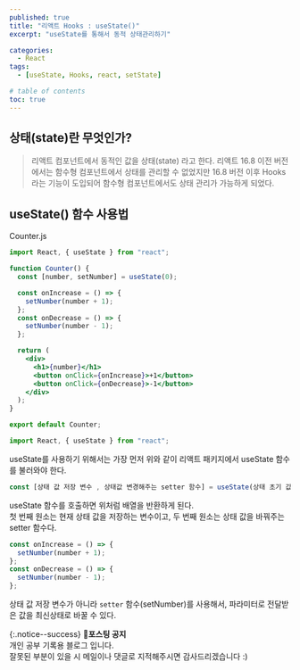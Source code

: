 ```yaml
---
published: true
title: "리액트 Hooks : useState()"
excerpt: "useState를 통해서 동적 상태관리하기"

categories:
  - React
tags:
  - [useState, Hooks, react, setState]

# table of contents
toc: true
---
```


## 상태(state)란 무엇인가?

> 리액트 컴포넌트에서 동적인 값을 상태(state) 라고 한다. 리액트 16.8 이전 버전에서는 함수형 컴포넌트에서 상태를 관리할 수 없었지만 16.8 버전 이후 Hooks 라는 기능이 도입되어 함수형 컴포넌트에서도 상태 관리가 가능하게 되었다.

## useState() 함수 사용법

Counter.js

```jsx
import React, { useState } from "react";

function Counter() {
  const [number, setNumber] = useState(0);

  const onIncrease = () => {
    setNumber(number + 1);
  };
  const onDecrease = () => {
    setNumber(number - 1);
  };

  return (
    <div>
      <h1>{number}</h1>
      <button onClick={onIncrease}>+1</button>
      <button onClick={onDecrease}>-1</button>
    </div>
  );
}

export default Counter;
```

```jsx
import React, { useState } from "react";
```

useState를 사용하기 위해서는 가장 먼저 위와 같이 리액트 패키지에서 useState 함수를 불러와야 한다.

```jsx
const [상태 값 저장 변수 , 상태값 변경해주는 setter 함수] = useState(상태 초기 값);
```

useState 함수를 호출하면 위처럼 배열을 반환하게 된다.  
첫 번째 원소는 현재 상태 값을 저장하는 변수이고, 두 번째 원소는 상태 값을 바꿔주는 setter 함수다.

```jsx
const onIncrease = () => {
  setNumber(number + 1);
};
const onDecrease = () => {
  setNumber(number - 1);
};
```

상태 값 저장 변수가 아니라 `setter` 함수(setNumber)를 사용해서, 파라미터로 전달받은 값을 최신상태로 바꿀 수 있다.

{:.notice--success}
🔔**포스팅 공지**  
개인 공부 기록용 블로그 입니다.  
잘못된 부분이 있을 시 메일이나 댓글로 지적해주시면 감사드리겠습니다 :)
